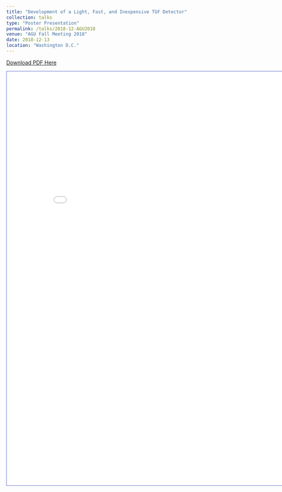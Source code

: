 ```yaml
---
title: "Development of a Light, Fast, and Inexpensive TGF Detector"
collection: talks
type: "Poster Presentation"
permalink: /talks/2018-12-AGU2018
venue: "AGU Fall Meeting 2018"
date: 2018-12-13
location: "Washington D.C."
---
```


<a href="../files/AGUPoster2018.pdf" target="_blank">Download PDF Here</a>

<iframe id="fred" style="border:1px solid #666CCC" title="PDF in an i-Frame" src="../files/AGUPoster2018.pdf" frameborder="1" scrolling="auto" height="1100" width="850" ></iframe>


